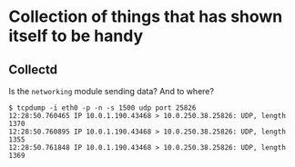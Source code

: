 # Collection of things that has shown itself to be handy

## Collectd
Is the `networking` module sending data? And to where?
```
$ tcpdump -i eth0 -p -n -s 1500 udp port 25826
12:28:50.760465 IP 10.0.1.190.43468 > 10.0.250.38.25826: UDP, length 1370
12:28:50.760895 IP 10.0.1.190.43468 > 10.0.250.38.25826: UDP, length 1355
12:28:50.761848 IP 10.0.1.190.43468 > 10.0.250.38.25826: UDP, length 1369
```
